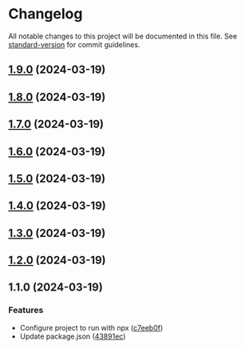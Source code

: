 # Changelog

All notable changes to this project will be documented in this file. See [standard-version](https://github.com/conventional-changelog/standard-version) for commit guidelines.

## [1.9.0](https://github.com/fadhlaouir/create-github-bot-auto-commit/compare/v1.8.0...v1.9.0) (2024-03-19)

## [1.8.0](https://github.com/fadhlaouir/create-github-bot-auto-commit/compare/v1.7.0...v1.8.0) (2024-03-19)

## [1.7.0](https://github.com/fadhlaouir/create-github-bot-auto-commit/compare/v1.6.0...v1.7.0) (2024-03-19)

## [1.6.0](https://github.com/fadhlaouir/create-github-bot-auto-commit/compare/v1.4.0...v1.6.0) (2024-03-19)

## [1.5.0](https://github.com/fadhlaouir/create-github-bot-auto-commit/compare/v1.4.0...v1.5.0) (2024-03-19)

## [1.4.0](https://github.com/fadhlaouir/create-github-bot-auto-commit/compare/v1.3.0...v1.4.0) (2024-03-19)

## [1.3.0](https://github.com/fadhlaouir/create-github-bot-auto-commit/compare/v1.2.0...v1.3.0) (2024-03-19)

## [1.2.0](https://github.com/fadhlaouir/create-github-bot-auto-commit/compare/v1.1.0...v1.2.0) (2024-03-19)

## 1.1.0 (2024-03-19)


### Features

* Configure project to run with npx ([c7eeb0f](https://github.com/fadhlaouir/create-github-bot-auto-commit/commit/c7eeb0fe5a1d28c287a872951807a405098fde4d))
* Update package.json ([43891ec](https://github.com/fadhlaouir/create-github-bot-auto-commit/commit/43891ec99a7db9d4c6bbad35c115ed1b61771e3d))
